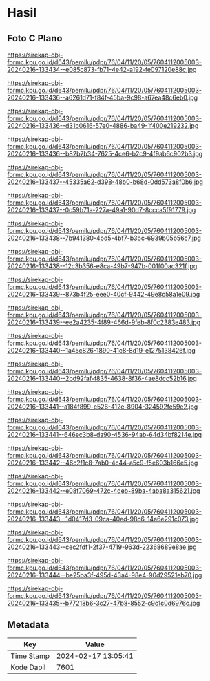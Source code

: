 # Hasil

## Foto C Plano

https://sirekap-obj-formc.kpu.go.id/d643/pemilu/pdpr/76/04/11/20/05/7604112005003-20240216-133434--e085c873-fb71-4e42-a192-fe097120e88c.jpg

https://sirekap-obj-formc.kpu.go.id/d643/pemilu/pdpr/76/04/11/20/05/7604112005003-20240216-133436--a6261d71-f84f-45ba-9c98-a67ea48c6eb0.jpg

https://sirekap-obj-formc.kpu.go.id/d643/pemilu/pdpr/76/04/11/20/05/7604112005003-20240216-133436--d31b0616-57e0-4886-ba49-1f400e219232.jpg

https://sirekap-obj-formc.kpu.go.id/d643/pemilu/pdpr/76/04/11/20/05/7604112005003-20240216-133436--b82b7b34-7625-4ce6-b2c9-4f9ab6c902b3.jpg

https://sirekap-obj-formc.kpu.go.id/d643/pemilu/pdpr/76/04/11/20/05/7604112005003-20240216-133437--45335a62-d398-48b0-b68d-0dd573a8f0b6.jpg

https://sirekap-obj-formc.kpu.go.id/d643/pemilu/pdpr/76/04/11/20/05/7604112005003-20240216-133437--0c59b71a-227a-49a1-90d7-8ccca5f91779.jpg

https://sirekap-obj-formc.kpu.go.id/d643/pemilu/pdpr/76/04/11/20/05/7604112005003-20240216-133438--7b941380-4bd5-4bf7-b3bc-6939b05b56c7.jpg

https://sirekap-obj-formc.kpu.go.id/d643/pemilu/pdpr/76/04/11/20/05/7604112005003-20240216-133438--12c3b356-e8ca-49b7-947b-001f00ac321f.jpg

https://sirekap-obj-formc.kpu.go.id/d643/pemilu/pdpr/76/04/11/20/05/7604112005003-20240216-133439--873b4f25-eee0-40cf-9442-49e8c58a1e09.jpg

https://sirekap-obj-formc.kpu.go.id/d643/pemilu/pdpr/76/04/11/20/05/7604112005003-20240216-133439--ee2a4235-4f89-466d-9feb-8f0c2383e483.jpg

https://sirekap-obj-formc.kpu.go.id/d643/pemilu/pdpr/76/04/11/20/05/7604112005003-20240216-133440--1a45c826-1890-41c8-8d19-e1275138426f.jpg

https://sirekap-obj-formc.kpu.go.id/d643/pemilu/pdpr/76/04/11/20/05/7604112005003-20240216-133440--2bd92faf-f835-4638-8f36-4ae8dcc52b16.jpg

https://sirekap-obj-formc.kpu.go.id/d643/pemilu/pdpr/76/04/11/20/05/7604112005003-20240216-133441--a184f899-e526-412e-8904-324592fe59e2.jpg

https://sirekap-obj-formc.kpu.go.id/d643/pemilu/pdpr/76/04/11/20/05/7604112005003-20240216-133441--646ec3b8-da90-4536-94ab-64d34bf8214e.jpg

https://sirekap-obj-formc.kpu.go.id/d643/pemilu/pdpr/76/04/11/20/05/7604112005003-20240216-133442--46c2f1c8-7ab0-4c44-a5c9-f5e603b166e5.jpg

https://sirekap-obj-formc.kpu.go.id/d643/pemilu/pdpr/76/04/11/20/05/7604112005003-20240216-133442--e08f7069-472c-4deb-89ba-4aba8a315621.jpg

https://sirekap-obj-formc.kpu.go.id/d643/pemilu/pdpr/76/04/11/20/05/7604112005003-20240216-133443--1d0417d3-09ca-40ed-98c6-14a6e291c073.jpg

https://sirekap-obj-formc.kpu.go.id/d643/pemilu/pdpr/76/04/11/20/05/7604112005003-20240216-133443--cec2fdf1-2f37-4719-963d-22368689e8ae.jpg

https://sirekap-obj-formc.kpu.go.id/d643/pemilu/pdpr/76/04/11/20/05/7604112005003-20240216-133444--be25ba3f-495d-43a4-98e4-90d29521eb70.jpg

https://sirekap-obj-formc.kpu.go.id/d643/pemilu/pdpr/76/04/11/20/05/7604112005003-20240216-133435--b77218b6-3c27-47b8-8552-c9c1c0d6976c.jpg


## Metadata

| Key        | Value               |
| ---------- | ------------------- |
| Time Stamp | 2024-02-17 13:05:41 |
| Kode Dapil | 7601                |



